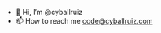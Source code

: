 - 👋 Hi, I’m @cyballruiz
- 📫 How to reach me code@cyballruiz.com

<!---
cyballruiz/cyballruiz is a ✨ special ✨ repository because its `README.md` (this file) appears on your GitHub profile.
You can click the Preview link to take a look at your changes.
--->
